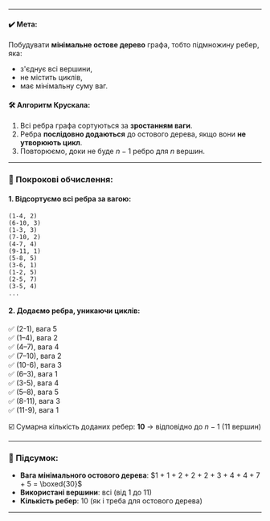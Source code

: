 
---

#### ✔️ Мета:

Побудувати **мінімальне остове дерево** графа, тобто підмножину ребер, яка:

* з'єднує всі вершини,
* не містить циклів,
* має мінімальну суму ваг.

#### 🛠️ Алгоритм Крускала:

1. Всі ребра графа сортуються за **зростанням ваги**.
2. Ребра **послідовно додаються** до остового дерева, якщо вони **не утворюють цикл**.
3. Повторюємо, доки не буде $n - 1$ ребро для $n$ вершин.

---

### 📐 Покрокові обчислення:

#### 1. Відсортуємо всі ребра за вагою:

```
(1-4, 2)  
(6-10, 3)  
(1-3, 3)  
(7-10, 2)  
(4-7, 4)  
(9-11, 1)  
(5-8, 5)  
(3-6, 1)  
(1-2, 5)  
(2-5, 7)  
(3-5, 4)  
...
```

#### 2. Додаємо ребра, уникаючи циклів:

✅ (2-1), вага 5  
✅ (1–4), вага 2  
✅ (4–7), вага 4  
✅ (7–10), вага 2  
✅ (10-6), вага 3  
✅ (6–3), вага 1  
✅ (3-5), вага 4  
✅ (5–8), вага 5  
✅ (8-11), вага 3  
✅ (11-9), вага 1  

☑️ Сумарна кількість доданих ребер: **10** → відповідно до $n - 1$ (11 вершин)

---

### 🧮 Підсумок:

* **Вага мінімального остового дерева**:
  $1 + 1 + 2 + 2 + 2 + 3 + 4 + 4 + 7 + 5 = \boxed{30}$
* **Використані вершини**: всі (від 1 до 11)
* **Кількість ребер**: 10 (як і треба для остового дерева)

---


